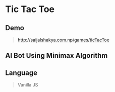 # Tic Tac Toe

## Demo

> http://saijalshakya.com.np/games/ticTacToe

## AI Bot Using Minimax Algorithm

## Language

> Vanilla JS
